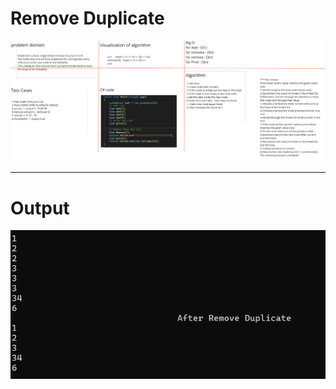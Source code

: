 ﻿# Remove Duplicate

![RemoveDlicate](./LinkedList.png)

---

# Output

![RemoveDlicateOutput](./OutPut.png)